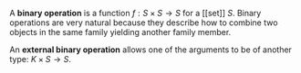 A **binary operation** is a function $f: S \times S \to S$ for a [[set]] $S$. Binary operations are very natural because they describe how to combine two objects in the same family yielding another family member.

An **external binary operation** allows one of the arguments to be of another type: $K \times S\to S$.